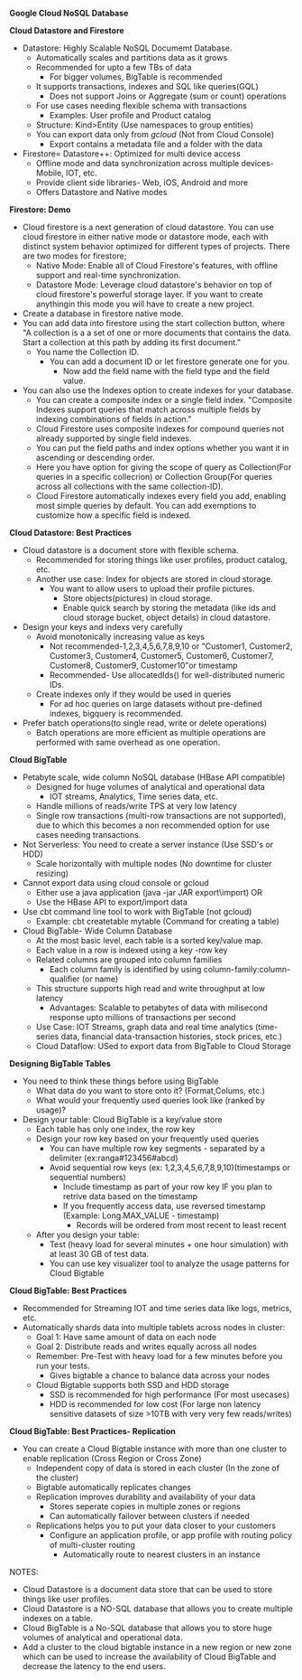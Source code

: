 **Google Cloud NoSQL Database**

**Cloud Datastore and Firestore**

- Datastore: Highly Scalable NoSQL Documemt Database.
  - Automatically scales and partitions data as it grows
  - Recommended for upto a few TBs of data
    - For bigger volumes, BigTable is recommended
  - It supports transactions, indexes and SQL like queries(GQL)
    - Does not support Joins or Aggregate (sum or count) operations
  - For use cases needing flexible schema with transactions
    - Examples: User profile and Product catalog
  - Structure: Kind>Entity (Use namespaces to group entities)
  - You can export data only from *gcloud* (Not from Cloud Console)
    - Export contains a metadata file and a folder with the data
- Firestore= Datastore++: Optimized for multi device access
  - Offline mode and data synchronization across multiple devices- Mobile, IOT, etc.
  - Provide client side libraries- Web, iOS, Android and more
  - Offers Datastore and Native modes

**Firestore: Demo**

- Cloud firestore is a next generation of cloud datastore. You can use cloud firestore in either native mode or datastore mode, each with distinct system behavior optimized for different types of projects. There are two modes for firestore;
  - Native Mode: Enable all of Cloud Firestore's features, with offline support and real-time synchronization.
  - Datastore Mode: Leverage cloud datastore's behavior on top of cloud firestore's powerful storage layer. If you want to create anythingin this mode you will have to create a new project.
- Create a database in firestore native mode.
- You can add data into firestore using the start collection button, where "A collection is a a set of one or more documents that contains the data. Start a collection at this path by adding its first document."
  - You name the Collection ID.
    - You can add a document ID or let firestore generate one for you.
      - Now add the field name with the field type and the field value.
- You can also use the Indexes option to create indexes for your database.
  - You can create a composite index or a single field index. "Composite Indexes support queries that match across multiple fields by indexing combinations of fields in action."
  - Cloud Firestore uses composite indexes for compound queries not already supported by single field indexes.
  - You can put the field paths and index options whether you want it in ascending or descending order.
  - Here you have option for giving the scope of query as Collection(For queries in a specific collecrion) or Collection Group(For queries across all collections with the same collection-ID).
  - Cloud Firestore automatically indexes every field you add, enabling most simple queries by default. You can add exemptions to customize how a specific field is indexed.


**Cloud Datastore: Best Practices**

- Cloud datastore is a document store with flexible schema.
  - Recommended for storing things like user profiles, product catalog, etc.
  - Another use case: Index for objects are stored in cloud storage.
    - You want to allow users to upload their profile pictures.
      - Store objects(pictures) in cloud storage.
      - Enable quick search by storing the metadata (like ids and cloud storage bucket, object details) in cloud datastore.
- Design your keys and indexs very carefully
  - Avoid monotonically increasing value as keys
    - Not recommended-1,2,3,4,5,6,7,8,9,10 or "Customer1, Customer2, Customer3, Customer4, Customer5, Customer6, Customer7, Customer8, Customer9, Customer10"or timestamp
    - Recommended- Use allocatedIds() for well-distributed numeric IDs.
  - Create indexes only if they would be used in queries
    - For ad hoc queries on large datasets without pre-defined indexes, bigquery is recommended.
- Prefer batch operations(to single read, write or delete operations)
  - Batch operations are more efficient as multiple operations are performed with same overhead as one operation.


**Cloud BigTable**

- Petabyte scale, wide column NoSQL database (HBase API compatible)
  - Designed for huge volumes of analytical and operational data
    - IOT streams, Analytics, Time series data, etc.
  - Handle millions of reads/write TPS at very low latency
  - Single row transactions (multi-row transactions are not supported), due to which this becomes a non recommended option for use cases needing transactions.
- Not Serverless: You need to create a server instance (Use SSD's or HDD)
  - Scale horizontally with multiple nodes (No downtime for cluster resizing)
- Cannot export data using cloud console or gcloud
  - Either use a java application (java -jar JAR export\import) OR
  - Use the HBase API to export/import data
- Use cbt command line tool to work with BigTable (not gcloud)
  - Example: cbt createtable mytable (Command for creating a table)
- Cloud BigTable- Wide Column Database
  - At the most basic level, each table is a sorted key/value map.
  - Each value in a row is indexed using a key -row key
  - Related columns are grouped into column families
    - Each column family is identified by using column-family:column-qualifier (or name)
  - This structure supports high read and write throughput at low latency
    - Advantages: Scalable to petabytes of data with milisecond response upto millions of transactions per second
  - Use Case: IOT Streams, graph data and real time analytics (time-series data, financial data-transaction histories, stock prices, etc.)
  - Cloud Dataflow: USed to export data from BigTable to Cloud Storage

**Designing BigTable Tables**

- You need to think these things before using BigTable
  - What data do you want to store onto it? (Format,Colums, etc.)
  - What would your frequently used queries look like (ranked by usage)?
- Design your table: Cloud BigTable is a key/value store
  - Each table has only one index, the row key
  - Design your row key based on your frequently used queries
    - You can have multiple row key segments - separated by a delimiter (ex:ranga#123456#abcd)
    - Avoid sequential row keys (ex: 1,2,3,4,5,6,7,8,9,10)(timestamps or sequential numbers)
      - Include timestamp as part of your row key IF you plan to retrive data based on the timestamp
      - If you frequently access data, use reversed timestamp (Example: Long.MAX_VALUE - timestamp)
        - Records will be ordered from most recent to least recent
  - After you design your table:
    - Test (heavy load for several minutes + one hour simulation) with at least 30 GB of test data.
    - You can use key visualizer tool to analyze the usage patterns for Cloud Bigtable

**Cloud BigTable: Best Practices**

- Recommended for Streaming IOT and time series data like logs, metrics, etc.
- Automatically shards data into multiple tablets across nodes in cluster:
  - Goal 1: Have same amount of data on each node
  - Goal 2: Distribute reads and writes equally across all nodes
  - Remember: Pre-Test with heavy load for a few minutes before you run your tests.
    - Gives bigtable a chance to balance data across your nodes
  - Cloud Bigtable supports both SSD and HDD storage
    - SSD is recommended for high performance (For most usecases)
    - HDD is recommended for low cost (For large non latency sensitive datasets of size >10TB with very very few reads/writes)

**Cloud BigTable: Best Practices- Replication**

- You can create a Cloud Bigtable instance with more than one cluster to enable replication (Cross Region or Cross Zone)
  - Independent copy of data is stored in each cluster (In the zone of the cluster)
  - Bigtable automatically replicates changes
  - Replication improves durability and availability of your data
    - Stores seperate copies in multiple zones or regions
    - Can automatically failover between clusters if needed
  - Replications helps you to put your data closer to your customers
    - Configure an application profile, or app profile with routing policy of multi-cluster routing
      - Automatically route to nearest clusters in an instance

NOTES:

- Cloud Datastore is a document data store that can be used to store things like user profiles.
- Cloud Datastore is a NO-SQL database that allows you to create multiple indexes on a table.
- Cloud BigTable is a No-SQL database that allows you to store huge volumes of analytical and operational data.
- Add a cluster to the cloud bigtable instance in a new region or new zone which can be used to increase the availability of Cloud BigTable and decrease the latency to the end users.